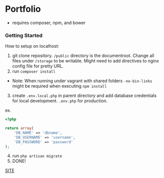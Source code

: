 # Portfolio* requires composer, npm, and bower### Getting StartedHow to setup on localhost:1. git clone repository. ```/public``` directory is the documentroot. Change all files under ```/storage``` to be writable. Might need to add directives to nginx config file for pretty URL.2. run ```composer install```* Note: When running under vagrant with shared folders ```-no-bin-links``` might be required when executing ```npm install```3. create ```.env.local.php``` in parent directory and add database credentials for local development. ```.env.php``` for production.ex.```php<?phpreturn array(    'DB_NAME' => 'dbname',    'DB_USERNAME' => 'username',    'DB_PASSWORD' => 'password');```4. run ```php artisan migrate```5. DONE![SITE](http://www.rhgksrua.pw)